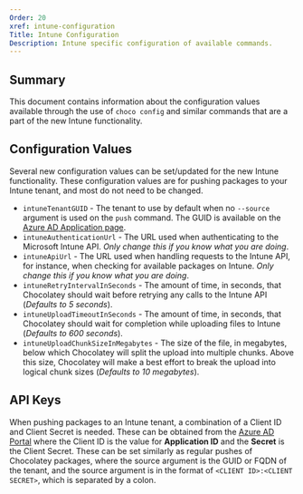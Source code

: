 ```yaml
---
Order: 20
xref: intune-configuration
Title: Intune Configuration
Description: Intune specific configuration of available commands.
---
```


<?! Include "../../../shared/intune-note.txt" /?>

## Summary

This document contains information about the configuration values available through the use of
`choco config` and similar commands that are a part of the new Intune functionality.

## Configuration Values

Several new configuration values can be set/updated for the new Intune functionality.
These configuration values are for pushing packages to your Intune tenant, and most do not need to be changed.

- `intuneTenantGUID` - The tenant to use by default when no `--source` argument is used on the `push` command.
  The GUID is available on the [Azure AD Application page](https://aad.portal.azure.com/).
- `intuneAuthenticationUrl` - The URL used when authenticating to the Microsoft Intune API. _Only change this if you know what you are doing_.
- `intuneApiUrl` - The URL used when handling requests to the Intune API, for instance, when checking for available packages on Intune.  _Only change this if you know what you are doing_.
- `intuneRetryIntervalInSeconds` - The amount of time, in seconds, that Chocolatey should wait before retrying any calls to the Intune API (_Defaults to 5 seconds_).
- `intuneUploadTimeoutInSeconds` - The amount of time, in seconds, that Chocolatey should wait for completion while uploading files to Intune (_Defaults to 600 seconds_).
- `intuneUploadChunkSizeInMegabytes` - The size of the file, in megabytes, below which Chocolatey will split the upload into multiple chunks. Above this size, Chocolatey will make a best effort to break the upload into logical chunk sizes (_Defaults to 10 megabytes_).

## API Keys

When pushing packages to an Intune tenant, a combination of a Client ID and Client Secret is needed. These can be obtained from the [Azure AD Portal](https://aad.portal.azure.com/) where the Client ID is the value for **Application ID** and the **Secret** is the Client Secret.
These can be set similarly as regular pushes of Chocolatey packages, where the source argument is the GUID or FQDN of the tenant,
and the source argument is in the format of `<CLIENT ID>:<CLIENT SECRET>`, which is separated by a colon.
